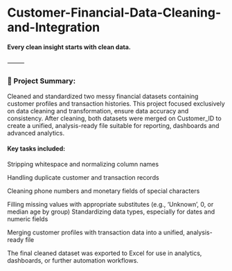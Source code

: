# Customer-Financial-Data-Cleaning-and-Integration

#### Every clean insight starts with clean data.

⸻

### 🧾 Project Summary:

Cleaned and standardized two messy financial datasets containing customer profiles and transaction histories. This project focused exclusively on data cleaning and transformation, ensure data accuracy and consistency. After cleaning, both datasets were merged on Customer_ID to create a unified, analysis-ready file suitable for reporting, dashboards and advanced analytics.

#### Key tasks included:

Stripping whitespace and normalizing column names

Handling duplicate customer and transaction records

Cleaning phone numbers and monetary fields of special characters

Filling missing values with appropriate substitutes (e.g., ‘Unknown’, 0, or median age by group)
Standardizing data types, especially for dates and numeric fields

Merging customer profiles with transaction data into a unified, analysis-ready file

The final cleaned dataset was exported to Excel for use in analytics, dashboards, or further automation workflows.
